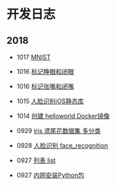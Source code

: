 # 开发日志

## 2018
* 1017 [MNIST](http://nbviewer.jupyter.org/github/wang-junjian/development-log/blob/master/2018/mnist.ipynb)
* 1016 [标记睁眼和闭眼](http://nbviewer.jupyter.org/github/wang-junjian/learn-python/blob/master/python_in_action/apply/open_eye_close_eye.ipynb)
* 1016 [标记张嘴和闭嘴](http://nbviewer.jupyter.org/github/wang-junjian/learn-python/blob/master/python_in_action/apply/open_mouth_close_mouth.ipynb)
* 1015 [人脸识别iOS静态库](http://nbviewer.jupyter.org/github/wang-junjian/face-recognition-services/blob/master/face_recognition_ios_static.ipynb)
* 1014 [创建 helloworld Docker镜像](https://github.com/wang-junjian/learn-docker/blob/master/helloworld.md)

* 0929 [iris 鸢尾花数据集 多分类](http://nbviewer.jupyter.org/github/wang-junjian/deep-learning-with-python/blob/master/iris.ipynb)
* 0928 [人脸识别 face_recognition](http://nbviewer.jupyter.org/github/wang-junjian/learn-python/blob/master/python_in_action/packages/face_recognition.ipynb)
* 0927 [列表 list](http://nbviewer.jupyter.org/github/wang-junjian/learn-python/blob/master/python_in_action/type/list.ipynb)
* 0927 [内网安装Python包](2018/intranet-installation-python-package.md)
